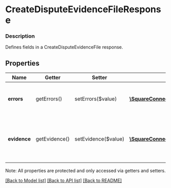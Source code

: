 # CreateDisputeEvidenceFileResponse

### Description

Defines fields in a CreateDisputeEvidenceFile response.

## Properties
Name | Getter | Setter | Type | Description | Notes
------------ | ------------- | ------------- | ------------- | ------------- | -------------
**errors** | getErrors() | setErrors($value) | [**\SquareConnect\Model\Error[]**](Error.md) | Any errors that occurred during the request. | [optional] 
**evidence** | getEvidence() | setEvidence($value) | [**\SquareConnect\Model\DisputeEvidence**](DisputeEvidence.md) | The metadata of the newly uploaded dispute evidence. | [optional] 

Note: All properties are protected and only accessed via getters and setters.

[[Back to Model list]](../../README.md#documentation-for-models) [[Back to API list]](../../README.md#documentation-for-api-endpoints) [[Back to README]](../../README.md)

